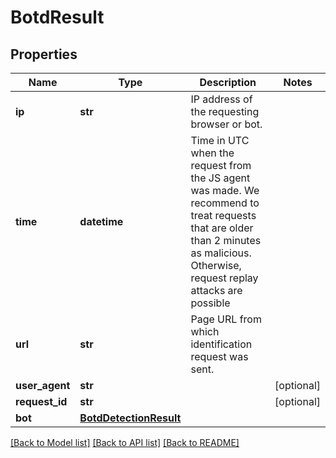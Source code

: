 # BotdResult

## Properties
Name | Type | Description | Notes
------------ | ------------- | ------------- | -------------
**ip** | **str** | IP address of the requesting browser or bot. | 
**time** | **datetime** | Time in UTC when the request from the JS agent was made. We recommend to treat requests that are older than 2 minutes as malicious. Otherwise, request replay attacks are possible | 
**url** | **str** | Page URL from which identification request was sent. | 
**user_agent** | **str** |  | [optional] 
**request_id** | **str** |  | [optional] 
**bot** | [**BotdDetectionResult**](BotdDetectionResult.md) |  | 

[[Back to Model list]](../README.md#documentation-for-models) [[Back to API list]](../README.md#documentation-for-api-endpoints) [[Back to README]](../README.md)

